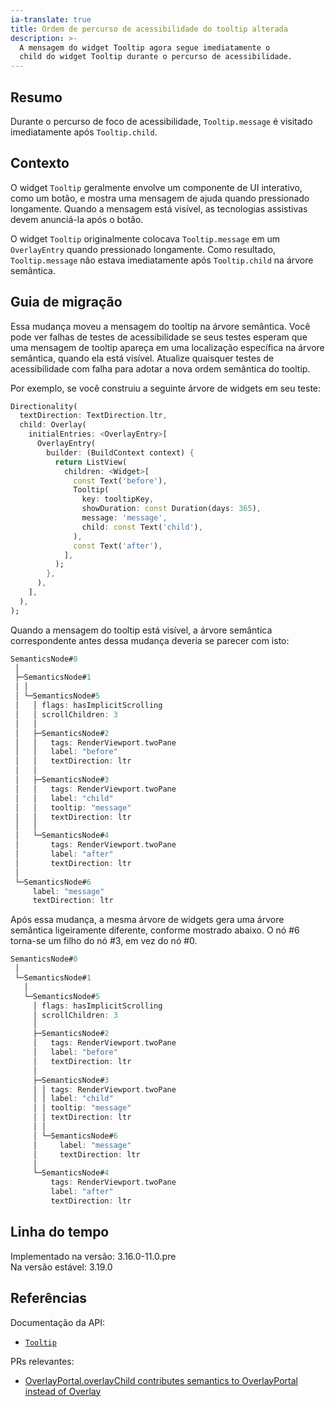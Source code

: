 ```yaml
---
ia-translate: true
title: Ordem de percurso de acessibilidade do tooltip alterada
description: >-
  A mensagem do widget Tooltip agora segue imediatamente o
  child do widget Tooltip durante o percurso de acessibilidade.
---
```


## Resumo

Durante o percurso de foco de acessibilidade, `Tooltip.message` é
visitado imediatamente após `Tooltip.child`.

## Contexto

O widget `Tooltip` geralmente envolve um componente de UI interativo, como um botão,
e mostra uma mensagem de ajuda quando pressionado longamente.
Quando a mensagem está visível, as tecnologias assistivas devem anunciá-la após
o botão.

O widget `Tooltip` originalmente colocava `Tooltip.message` em
um `OverlayEntry` quando pressionado longamente.
Como resultado, `Tooltip.message` não estava imediatamente após
`Tooltip.child` na árvore semântica.

## Guia de migração

Essa mudança moveu a mensagem do tooltip na árvore semântica.
Você pode ver falhas de testes de acessibilidade se
seus testes esperam que uma mensagem de tooltip apareça em uma
localização específica na árvore semântica, quando ela está visível.
Atualize quaisquer testes de acessibilidade com falha para adotar a nova ordem semântica do tooltip.

Por exemplo, se você construiu a seguinte árvore de widgets em seu teste:

```dart
Directionality(
  textDirection: TextDirection.ltr,
  child: Overlay(
    initialEntries: <OverlayEntry>[
      OverlayEntry(
        builder: (BuildContext context) {
          return ListView(
            children: <Widget>[
              const Text('before'),
              Tooltip(
                key: tooltipKey,
                showDuration: const Duration(days: 365),
                message: 'message',
                child: const Text('child'),
              ),
              const Text('after'),
            ],
          );
        },
      ),
    ],
  ),
);
```

Quando a mensagem do tooltip está visível, a árvore semântica correspondente antes
dessa mudança deveria se parecer com isto:

```dart
SemanticsNode#0
 │
 ├─SemanticsNode#1
 │ │
 │ └─SemanticsNode#5
 │   │ flags: hasImplicitScrolling
 │   │ scrollChildren: 3
 │   │
 │   ├─SemanticsNode#2
 │   │   tags: RenderViewport.twoPane
 │   │   label: "before"
 │   │   textDirection: ltr
 │   │
 │   ├─SemanticsNode#3
 │   │   tags: RenderViewport.twoPane
 │   │   label: "child"
 │   │   tooltip: "message"
 │   │   textDirection: ltr
 │   │
 │   └─SemanticsNode#4
 │       tags: RenderViewport.twoPane
 │       label: "after"
 │       textDirection: ltr
 │
 └─SemanticsNode#6
     label: "message"
     textDirection: ltr
```

Após essa mudança, a mesma árvore de widgets gera uma
árvore semântica ligeiramente diferente, conforme mostrado abaixo.
O nó #6 torna-se um filho do nó #3, em vez do nó #0.

```dart
SemanticsNode#0
 │
 └─SemanticsNode#1
   │
   └─SemanticsNode#5
     │ flags: hasImplicitScrolling
     │ scrollChildren: 3
     │
     ├─SemanticsNode#2
     │   tags: RenderViewport.twoPane
     │   label: "before"
     │   textDirection: ltr
     │
     ├─SemanticsNode#3
     │ │ tags: RenderViewport.twoPane
     │ │ label: "child"
     │ │ tooltip: "message"
     │ │ textDirection: ltr
     │ │
     │ └─SemanticsNode#6
     │     label: "message"
     │     textDirection: ltr
     │
     └─SemanticsNode#4
         tags: RenderViewport.twoPane
         label: "after"
         textDirection: ltr
```

## Linha do tempo

Implementado na versão: 3.16.0-11.0.pre<br>
Na versão estável: 3.19.0

## Referências

Documentação da API:

* [`Tooltip`][]

PRs relevantes:

* [OverlayPortal.overlayChild contributes semantics to OverlayPortal instead of Overlay][]

[`Tooltip`]: {{site.api}}/flutter/material/Tooltip-class.html
[OverlayPortal.overlayChild contributes semantics to OverlayPortal instead of Overlay]: {{site.repo.flutter}}/pull/134921
